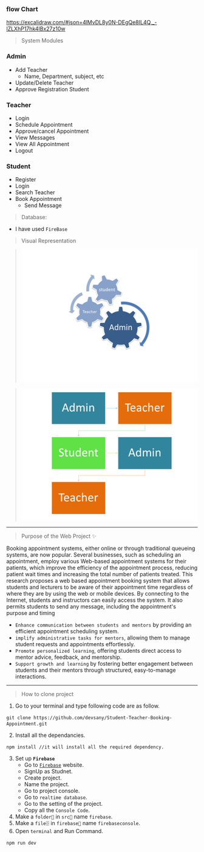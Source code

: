 ### flow Chart

https://excalidraw.com/#json=4lMvDL8y0N-DEgQe8IL4Q,_-lZLXhP17hk4lBx27z10w

> System Modules

### Admin

- Add Teacher
  - Name, Department, subject, etc
- Update/Delete Teacher
- Approve Registration Student

### Teacher

- Login
- Schedule Appointment
- Approve/cancel Appointment
- View Messages
- View All Appointment
- Logout

### Student

- Register
- Login
- Search Teacher
- Book Appointment
  - Send Message

> Database:

- I have used `FireBase`

> Visual Representation

<div style={{display:'flex'}}>
<div>

> ![alt text](Slide3.PNG)

</div>
<div>

> ![alt text](Slide4.PNG)

</div>
</div>
<hr />

> Purpose of the Web Project ✨

Booking appointment systems, either online or through traditional queueing
systems, are now popular. Several businesses, such as scheduling an appointment,
employ various Web-based appointment systems for their patients, which improve
the efficiency of the appointment process, reducing patient wait times and
increasing the total number of patients treated. This research proposes a web
based appointment booking system that allows students and lecturers to be aware
of their appointment time regardless of where they are by using the web or mobile
devices. By connecting to the Internet, students and instructors can easily access
the system. It also permits students to send any message, including the
appointment's purpose and timing

- `Enhance communication between students and mentors` by providing an efficient appointment scheduling system.
- `implify administrative tasks for mentors`, allowing them to manage student requests and appointments effortlessly.
- `Promote personalized learning`, offering students direct access to mentor advice, feedback, and mentorship.
- `Support growth and learning` by fostering better engagement between students and their mentors through structured, easy-to-manage interactions.

<hr />

> How to clone project

1. Go to your terminal and type following code are as follow.

```
git clone https://github.com/devsany/Student-Teacher-Booking-Appointment.git
```

2. Install all the dependancies.

```
npm install //it will install all the required dependency.
```

3. Set up **`Firebase`**
   - Go to [`Firebase`](#https://firebase.google.com/) website.
   - SignUp as Studnet.
   - Create project.
   - Name the project.
   - Go to project console.
   - Go to `realtime database`.
   - Go to the setting of the project.
   - Copy all the `Console Code`.
4. Make a `folder📁` in `src📁` name `firebase`.
5. Make a `file🗄` in `firebase📁` name `firebaseconsole`.
6. Open `terminal` and Run Command.

```
npm run dev
```
